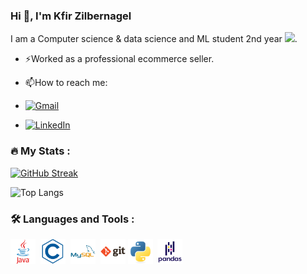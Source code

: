 ### Hi 👋, I'm Kfir Zilbernagel
I am a Computer science & data science and ML student 2nd year <img src="https://media.giphy.com/media/WUlplcMpOCEmTGBtBW/giphy.gif" width="30">.

- :zap:Worked as a professional ecommerce seller.
- :mailbox:How to reach me:
-  [![Gmail](https://img.shields.io/badge/Gmail-D14836?style=for-the-badge&logo=gmail&logoColor=white)](mailto:kfirul14@gmail.com)
  
-  [![LinkedIn](https://img.shields.io/badge/LinkedIn-0077B5?style=for-the-badge&logo=linkedin&logoColor=white)](linkedin.com/in/kfir-zilbernagel)
                          
### :fire: My Stats :
[![GitHub Streak](http://github-readme-streak-stats.herokuapp.com?user=Kfirul&theme=dark&background=000000)](https://git.io/streak-stats)

![Top Langs](https://github-readme-stats.vercel.app/api/top-langs/?username=kfirul)


### :hammer_and_wrench: Languages and Tools :

<div>
  <img src="https://github.com/devicons/devicon/blob/master/icons/java/java-original-wordmark.svg" title="Java" alt="Java" width="40" height="40"/>&nbsp;
 <img src="https://github.com/devicons/devicon/blob/master/icons/c/c-line.svg" title="C"  alt="C" width="40" height="40"/>&nbsp;
  <img src="https://github.com/devicons/devicon/blob/master/icons/mysql/mysql-original-wordmark.svg" title="MySQL"  alt="MySQL" width="40" height="40"/>&nbsp;
  <img src="https://github.com/devicons/devicon/blob/master/icons/git/git-original-wordmark.svg" title="Git" **alt="Git" width="40" height="40"/>
  <img src="https://github.com/devicons/devicon/blob/master/icons/python/python-original.svg" title="Python"  alt="Python" width="40" height="40"/>&nbsp;
<img src="https://github.com/devicons/devicon/blob/master/icons/pandas/pandas-original-wordmark.svg" title="Pandas" alt="Pandas" width="40" height="40"/>&nbsp;
  
</div>
